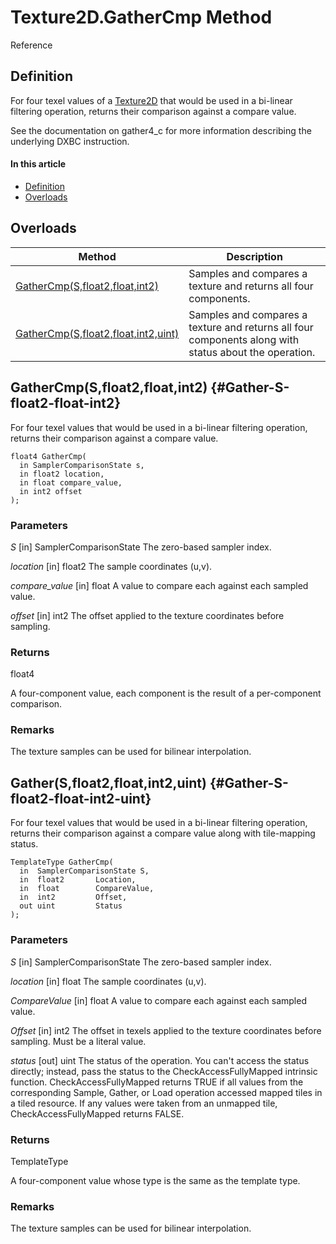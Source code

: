 # Texture2D.GatherCmp Method

Reference

## Definition

For four texel values of a [Texture2D](#Texture2D.md) that would be used in a bi-linear filtering operation, returns their comparison against a compare value.

See the documentation on gather4_c for more information describing the underlying DXBC instruction.

#### In this article

*  [Definition](#definition)
*  [Overloads](#overloads)

## Overloads

| Method | Description |
| ------ | ----------- |
| [GatherCmp(S,float2,float,int2)](#GatherCmp-S-float2-float-int2) | Samples and compares a texture and returns all four components. |
| [GatherCmp(S,float2,float,int2,uint)](#GatherCmp-S-float2-float-int2-uint) | Samples and compares a texture and returns all four components along with status about the operation. |

## GatherCmp(S,float2,float,int2) {#Gather-S-float2-float-int2}

For four texel values that would be used in a bi-linear filtering operation, returns their comparison against a compare value.

```HLSL
float4 GatherCmp(
  in SamplerComparisonState s,
  in float2 location,
  in float compare_value,
  in int2 offset
);
```

### Parameters
<i>S</i> [in] SamplerComparisonState
The zero-based sampler index.

<i>location</i> [in] float2
The sample coordinates (u,v).

<i>compare_value</i> [in] float
A value to compare each against each sampled value.

<i>offset</i> [in] int2
The offset applied to the texture coordinates before sampling.

### Returns
float4

A four-component value, each component is the result of a per-component comparison.

### Remarks
The texture samples can be used for bilinear interpolation.

## Gather(S,float2,float,int2,uint) {#Gather-S-float2-float-int2-uint}

For four texel values that would be used in a bi-linear filtering operation, returns their comparison against a compare value along with tile-mapping status.

```HLSL
TemplateType GatherCmp(
  in  SamplerComparisonState S,
  in  float2       Location,
  in  float        CompareValue,
  in  int2         Offset,
  out uint         Status
);
```

### Parameters
<i>S</i> [in] SamplerComparisonState
The zero-based sampler index.

<i>location</i> [in] float
The sample coordinates (u,v).

<i>CompareValue</i> [in] float
A value to compare each against each sampled value.

<i>Offset</i> [in] int2
The offset in texels applied to the texture coordinates before sampling. Must be a literal value.

<i>status</i> [out] uint
The status of the operation. You can't access the status directly; instead, pass the status to the CheckAccessFullyMapped intrinsic function. CheckAccessFullyMapped returns TRUE if all values from the corresponding Sample, Gather, or Load operation accessed mapped tiles in a tiled resource. If any values were taken from an unmapped tile, CheckAccessFullyMapped returns FALSE.

### Returns
TemplateType

A four-component value whose type is the same as the template type.

### Remarks
The texture samples can be used for bilinear interpolation.